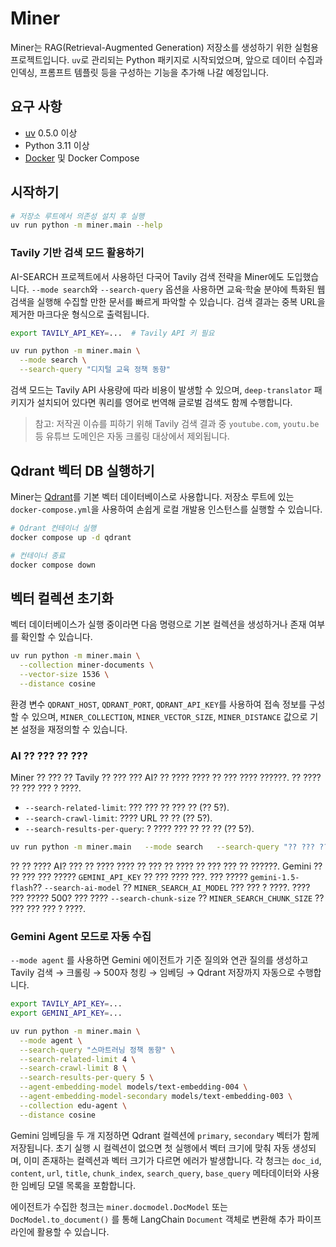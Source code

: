 # Miner

Miner는 RAG(Retrieval-Augmented Generation) 저장소를 생성하기 위한 실험용 프로젝트입니다. `uv`로 관리되는 Python 패키지로 시작되었으며, 앞으로 데이터 수집과 인덱싱, 프롬프트 템플릿 등을 구성하는 기능을 추가해 나갈 예정입니다.

## 요구 사항
- [uv](https://github.com/astral-sh/uv) 0.5.0 이상
- Python 3.11 이상
- [Docker](https://www.docker.com/) 및 Docker Compose

## 시작하기
```bash
# 저장소 루트에서 의존성 설치 후 실행
uv run python -m miner.main --help
```

### Tavily 기반 검색 모드 활용하기

AI-SEARCH 프로젝트에서 사용하던 다국어 Tavily 검색 전략을 Miner에도 도입했습니다.
`--mode search`와 `--search-query` 옵션을 사용하면 교육·학술 분야에 특화된 웹 검색을
실행해 수집할 만한 문서를 빠르게 파악할 수 있습니다. 검색 결과는 중복 URL을 제거한
마크다운 형식으로 출력됩니다.

```bash
export TAVILY_API_KEY=...  # Tavily API 키 필요

uv run python -m miner.main \
  --mode search \
  --search-query "디지털 교육 정책 동향"
```

검색 모드는 Tavily API 사용량에 따라 비용이 발생할 수 있으며, `deep-translator`
패키지가 설치되어 있다면 쿼리를 영어로 번역해 글로벌 검색도 함께 수행합니다.

> 참고: 저작권 이슈를 피하기 위해 Tavily 검색 결과 중 `youtube.com`, `youtu.be` 등 유튜브
> 도메인은 자동 크롤링 대상에서 제외됩니다.

## Qdrant 벡터 DB 실행하기
Miner는 [Qdrant](https://qdrant.tech/)를 기본 벡터 데이터베이스로 사용합니다. 저장소 루트에 있는 `docker-compose.yml`을 사용하여 손쉽게 로컬 개발용 인스턴스를 실행할 수 있습니다.

```bash
# Qdrant 컨테이너 실행
docker compose up -d qdrant

# 컨테이너 종료
docker compose down
```

## 벡터 컬렉션 초기화
벡터 데이터베이스가 실행 중이라면 다음 명령으로 기본 컬렉션을 생성하거나 존재 여부를 확인할 수 있습니다.

```bash
uv run python -m miner.main \
  --collection miner-documents \
  --vector-size 1536 \
  --distance cosine
```

환경 변수 `QDRANT_HOST`, `QDRANT_PORT`, `QDRANT_API_KEY`를 사용하여 접속 정보를 구성할 수 있으며, `MINER_COLLECTION`, `MINER_VECTOR_SIZE`, `MINER_DISTANCE` 값으로 기본 설정을 재정의할 수 있습니다.

### AI ?? ??? ?? ???

Miner ?? ??? ?? Tavily ?? ??? ??? AI? ?? ???? ???? ?? ??? ???? ??????.
?? ???? ?? ??? ??? ? ????.

- `--search-related-limit`: ??? ??? ?? ??? ?? (?? 5?).
- `--search-crawl-limit`: ???? URL ?? ?? (?? 5?).
- `--search-results-per-query`: ? ???? ??? ?? ?? ?? (?? 5?).

```bash
uv run python -m miner.main   --mode search   --search-query "?? ??? ????"   --search-related-limit 3   --search-crawl-limit 6
```

?? ?? ???? AI? ??? ?? ???? ???? ?? ??? ?? ???? ?? ??? ??? ?? ??????.
Gemini ?? ?? ??? ??? ????? `GEMINI_API_KEY` ?? ??? ???? ???. ??? ????? `gemini-1.5-flash`?? `--search-ai-model` ?? `MINER_SEARCH_AI_MODEL` ??? ??? ? ????.
???? ??? ????? 500? ??? ???? `--search-chunk-size` ?? `MINER_SEARCH_CHUNK_SIZE` ?? ??? ??? ??? ? ????.

### Gemini Agent 모드로 자동 수집

`--mode agent` 를 사용하면 Gemini 에이전트가 기준 질의와 연관 질의를 생성하고 Tavily 검색 → 크롤링 → 500자 청킹 → 임베딩 → Qdrant 저장까지 자동으로 수행합니다.

```bash
export TAVILY_API_KEY=...
export GEMINI_API_KEY=...

uv run python -m miner.main \
  --mode agent \
  --search-query "스마트러닝 정책 동향" \
  --search-related-limit 4 \
  --search-crawl-limit 8 \
  --search-results-per-query 5 \
  --agent-embedding-model models/text-embedding-004 \
  --agent-embedding-model-secondary models/text-embedding-003 \
  --collection edu-agent \
  --distance cosine
```

Gemini 임베딩을 두 개 지정하면 Qdrant 컬렉션에 `primary`, `secondary` 벡터가 함께 저장됩니다. 초기 실행 시 컬렉션이 없으면 첫 실행에서 벡터 크기에 맞춰 자동 생성되며, 이미 존재하는 컬렉션과 벡터 크기가 다르면 에러가 발생합니다. 각 청크는 `doc_id`, `content`, `url`, `title`, `chunk_index`, `search_query`, `base_query` 메타데이터와 사용한 임베딩 모델 목록을 포함합니다.

에이전트가 수집한 청크는 `miner.docmodel.DocModel` 또는 `DocModel.to_document()` 를 통해 LangChain `Document` 객체로 변환해 추가 파이프라인에 활용할 수 있습니다.


